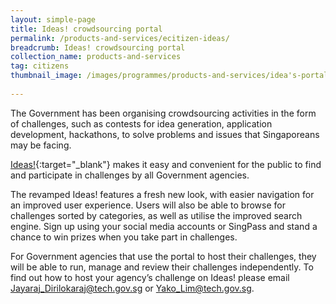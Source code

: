 ```yaml
---
layout: simple-page
title: Ideas! crowdsourcing portal
permalink: /products-and-services/ecitizen-ideas/
breadcrumb: Ideas! crowdsourcing portal
collection_name: products-and-services
tag: citizens
thumbnail_image: /images/programmes/products-and-services/idea's-portal.jpg
      
---
```


The Government has been organising crowdsourcing activities in the form of challenges, such as contests for idea generation, application development, hackathons, to solve problems and issues that Singaporeans may be facing.

[Ideas!](https://ideas.ecitizen.gov.sg/){:target="_blank"} makes it easy and convenient for the public to find and participate in challenges by all Government agencies.  

The revamped Ideas! features a fresh new look, with easier navigation for an improved user experience. Users will also be able to browse for challenges sorted by categories, as well as utilise the improved search engine. Sign up using your social media accounts or SingPass and stand a chance to win prizes when you take part in challenges.

For Government agencies that use the portal to host their challenges, they will be able to run, manage and review their challenges independently. To find out how to host your agency’s challenge on Ideas! please email [Jayaraj_Dirilokaraj@tech.gov.sg](mailto:Jayaraj_Dirilokaraj@tech.gov.sg) or [Yako_Lim@tech.gov.sg](mailto:Yako_Lim@tech.gov.sg). 
